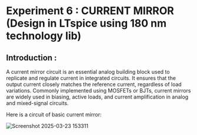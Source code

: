 # Experiment 6 : CURRENT MIRROR (Design in LTspice using 180 nm technology lib)
## Introduction :
A current mirror circuit is an essential analog building block used to replicate and regulate current in integrated circuits. It ensures that the output current closely matches the reference current, regardless of load variations. Commonly implemented using MOSFETs or BJTs, current mirrors are widely used in biasing, active loads, and current amplification in analog and mixed-signal circuits.

Here is a circuit of basic current mirror:

![Screenshot 2025-03-23 153311](https://github.com/user-attachments/assets/41ff46a4-edbc-4463-928a-7c0fff060b5b)
